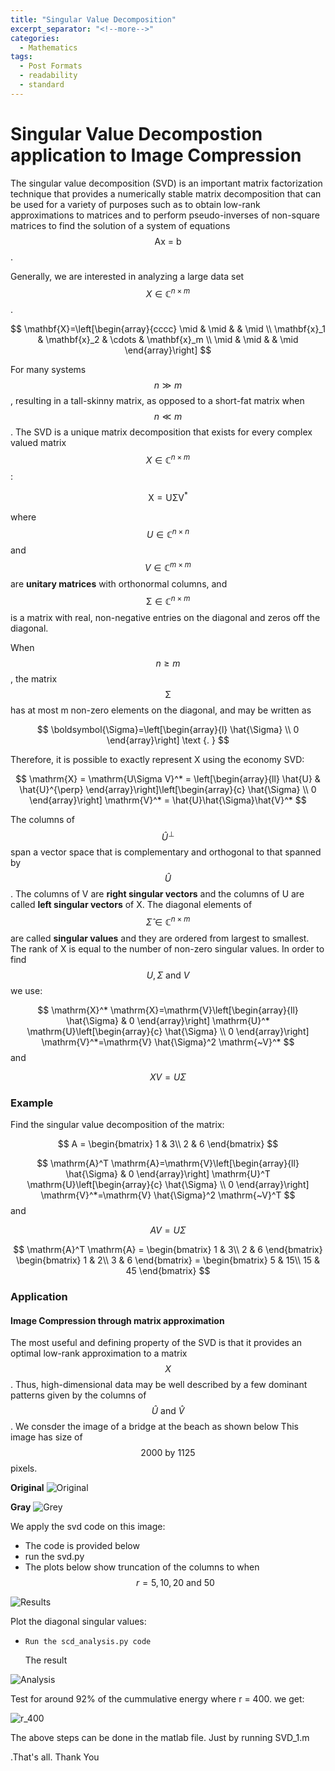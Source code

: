 ```yaml
---
title: "Singular Value Decomposition"
excerpt_separator: "<!--more-->"
categories:
  - Mathematics
tags:
  - Post Formats
  - readability
  - standard
---
```


# **Singular Value Decompostion application to Image Compression**

The singular value decomposition (SVD) is an important matrix factorization technique that provides a numerically stable matrix
decomposition that can be used for a variety of purposes such as to obtain low-rank approximations to matrices and to perform pseudo-inverses of non-square matrices to find the solution of a system
of equations $$\text{Ax = b}$$.

Generally, we are interested in analyzing a large data set $$X \in \mathbb{C}^{n\times m}$$.

$$
\mathbf{X}=\left[\begin{array}{cccc}
\mid & \mid & & \mid \\
\mathbf{x}_1 & \mathbf{x}_2 & \cdots & \mathbf{x}_m \\
\mid & \mid & & \mid
\end{array}\right]
$$

For many systems $$ n \gg m $$, resulting in a tall-skinny matrix, as opposed to a short-fat matrix when $$ n \ll m $$. 
The SVD is a unique matrix decomposition that exists for every complex valued
matrix $$ X \in \mathbb{C}^{n\times m} $$:

$$
\mathrm{X} = \mathrm{U\Sigma V}^*
$$

where $$ U \in \mathbb{C}^{n\times n} $$ and $$ V \in \mathbb{C}^{m\times m} $$ are **unitary matrices** with orthonormal columns, and $$ \mathrm{\Sigma} \in \mathbb{C}^{n\times m} $$ is a matrix with real, non-negative entries on the diagonal and
zeros off the diagonal.

When $$ n \geq m $$, the matrix $$ \mathrm{\Sigma} $$ has at most m non-zero elements on the diagonal, and may be written as

$$
\boldsymbol{\Sigma}=\left[\begin{array}{l}
\hat{\Sigma} \\
0
\end{array}\right] \text {. }
$$

Therefore, it is possible to exactly represent X using the economy SVD:

$$
\mathrm{X} = \mathrm{U\Sigma V}^* = \left[\begin{array}{ll}
\hat{U} & \hat{U}^{\perp}
\end{array}\right]\left[\begin{array}{c}
\hat{\Sigma} \\
0
\end{array}\right] \mathrm{V}^* = \hat{U}\hat{\Sigma}\hat{V}^*
$$

The columns of $$ \hat{U}^{\perp} $$ span
a vector space that is complementary and orthogonal to that spanned by $$ \hat{U} $$.
The columns of V are **right singular vectors** and the columns of U are called **left singular vectors** of X. The diagonal elements of $$\hat{\Sigma} \in \mathbb{C}^{n\times m}$$ are called **singular values** and they are ordered from largest to smallest. The rank of X is equal to the number of non-zero singular values.
In order to find $$ U, \Sigma \text{ and } V$$ we use:

$$
\mathrm{X}^* \mathrm{X}=\mathrm{V}\left[\begin{array}{ll}
\hat{\Sigma} & 0
\end{array}\right] \mathrm{U}^* \mathrm{U}\left[\begin{array}{c}
\hat{\Sigma} \\
0
\end{array}\right] \mathrm{V}^*=\mathrm{V} \hat{\Sigma}^2 \mathrm{~V}^*
$$
and

$$
XV = U\Sigma
$$



### Example

Find the singular value decomposition of the matrix:

$$
A = \begin{bmatrix}
1 & 3\\
2 & 6
\end{bmatrix}
$$

$$
\mathrm{A}^T \mathrm{A}=\mathrm{V}\left[\begin{array}{ll}
\hat{\Sigma} & 0
\end{array}\right] \mathrm{U}^T \mathrm{U}\left[\begin{array}{c}
\hat{\Sigma} \\
0
\end{array}\right] \mathrm{V}^*=\mathrm{V} \hat{\Sigma}^2 \mathrm{~V}^T
$$
and

$$
AV = U\Sigma
$$

$$
\mathrm{A}^T \mathrm{A} = \begin{bmatrix}
1 & 3\\
2 & 6
\end{bmatrix} \begin{bmatrix}
1 & 2\\
3 & 6
\end{bmatrix} = \begin{bmatrix}
5 & 15\\
15 & 45
\end{bmatrix} 
$$


### Application

#### Image Compression through matrix approximation

The most useful and defining property of the SVD is that it provides an optimal low-rank approximation to a matrix $$X$$. Thus, high-dimensional data may be well described by a few dominant
patterns given by the columns of $$ \hat{U} \text{ and } \hat{V}$$.
We consder the image of a bridge at the beach as shown below This image has size of $$2000 \text{ by } 1125$$ pixels.

**Original**
![Original](/assets/images/svd/landscape_3.jpg)

**Gray**
![Grey](/assets/images/svd/grey.png)

<!-- <img src="/assets/images/svd/landscape_3.jpg" alt="landscape" style="width:400px;"/>| ![landscape_gray](/assets/images/svd/grey.png) -->

We apply the svd code on this image:

- The code is provided below
- run the svd.py
- The plots below show truncation of the columns to when $$ r = 5, 10, 20 \text{ and } 50 $$

![Results](/assets/images/svd/results_r.png)

<!-- r =5                          |    r =10                         | r=20
:----------------------------:|:--------------------------------:|:-------------------:
![r_5](/images/img_5.png)|![r_10](/images/img_10.png)  | ![r_20](/images/img_20.png)  -->

Plot the diagonal singular values:

-     Run the scd_analysis.py code
  The result

![Analysis](/assets/images/svd/analysis.png)

<!-- Singular values                     |    Cummulatve Singular Values
:----------------------------------:|:----------------------------------------:
![singular values](/images/singular_values_plot_1.png) | ![singular values](/images/singular_values_plot.png) -->

Test for around 92% of the cummulative energy where r = 400. we get:

![r_400](/assets/images/svd/test_r_400.png)

The above steps can be done in the matlab file. Just by running SVD_1.m

.That's all. Thank You

